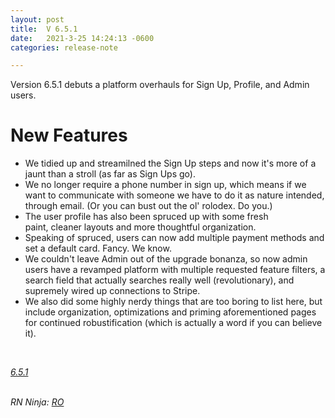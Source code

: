 ```yaml
---
layout: post
title:  V 6.5.1
date:   2021-3-25 14:24:13 -0600
categories: release-note

---
```

Version 6.5.1 debuts a platform overhauls for Sign Up, Profile, and Admin users. 


# New Features

- We tidied up and streamilned the Sign Up steps and now it's more of a jaunt than a stroll (as far as Sign Ups go).
- We no longer require a phone number in sign up, which means if we want to communicate with someone we have to do it as nature intended, through email. (Or you can bust out the ol' rolodex. Do you.)
- The user profile has also been spruced up with some fresh paint, cleaner layouts and more thoughtful organization.  
- Speaking of spruced, users can now add multiple payment methods and set a default card. Fancy. We know.
- We couldn't leave Admin out of the upgrade bonanza, so now admin users have a revamped platform with multiple requested feature filters, a search field that actually searches really well (revolutionary), and supremely wired up connections to Stripe.
- We also did some highly nerdy things that are too boring to list here, but include organization, optimizations and priming aforementioned pages for continued robustification (which is actually a word if you can believe it). 


<br/>

*[6.5.1](https://github.com/streetparking/my-streetparking/pull/377)*
<br/>
<br/>


_RN Ninja: [RO](https://github.com/robyanna)_
 
 
 